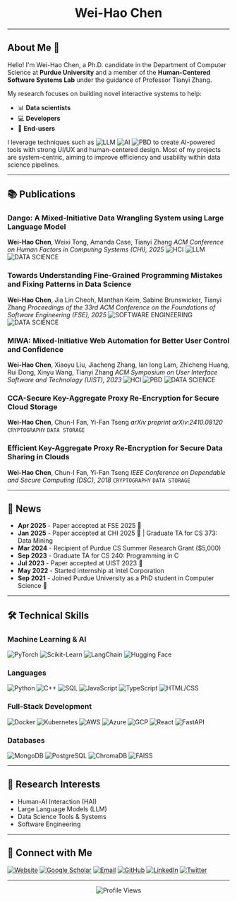 <div align="center">

# Wei-Hao Chen

</div>

---

## About Me 👋

Hello! I'm Wei-Hao Chen, a Ph.D. candidate in the Department of Computer Science at **Purdue University** and a member of the **Human-Centered Software Systems Lab** under the guidance of Professor Tianyi Zhang.

My research focuses on building novel interactive systems to help:

- 📊 **Data scientists**
- 💻 **Developers**
- 👥 **End-users**

I leverage techniques such as ![LLM](https://img.shields.io/badge/LLM-FF6B6B?style=flat&logoColor=white) ![AI](https://img.shields.io/badge/AI-4ECDC4?style=flat&logoColor=white) ![PBD](https://img.shields.io/badge/Programming--by--Demonstration-95E1D3?style=flat&logoColor=white) to create AI-powered tools with strong UI/UX and human-centered design. Most of my projects are system-centric, aiming to improve efficiency and usability within data science pipelines.

---

## 📚 Publications

### **Dango: A Mixed-Initiative Data Wrangling System using Large Language Model**

**Wei-Hao Chen**, Weixi Tong, Amanda Case, Tianyi Zhang
*ACM Conference on Human Factors in Computing Systems (CHI), 2025*
![HCI](https://img.shields.io/badge/HCI-FF6B6B?style=flat-square) ![LLM](https://img.shields.io/badge/LLM-4ECDC4?style=flat-square) ![DATA SCIENCE](https://img.shields.io/badge/DATA_SCIENCE-FFE66D?style=flat-square)

### **Towards Understanding Fine-Grained Programming Mistakes and Fixing Patterns in Data Science**

**Wei-Hao Chen**, Jia Lin Cheoh, Manthan Keim, Sabine Brunswicker, Tianyi Zhang
*Proceedings of the 33rd ACM Conference on the Foundations of Software Engineering (FSE), 2025*
![SOFTWARE ENGINEERING](https://img.shields.io/badge/SOFTWARE_ENGINEERING-A8E6CF?style=flat-square) ![DATA SCIENCE](https://img.shields.io/badge/DATA_SCIENCE-FFE66D?style=flat-square)

### **MIWA: Mixed-Initiative Web Automation for Better User Control and Confidence**

**Wei-Hao Chen**, Xiaoyu Liu, Jiacheng Zhang, Ian Iong Lam, Zhicheng Huang, Rui Dong, Xinyu Wang, Tianyi Zhang
*ACM Symposium on User Interface Software and Technology (UIST), 2023*
![HCI](https://img.shields.io/badge/HCI-FF6B6B?style=flat-square) ![PBD](https://img.shields.io/badge/PBD-C7CEEA?style=flat-square) ![DATA SCIENCE](https://img.shields.io/badge/DATA_SCIENCE-FFE66D?style=flat-square)

### **CCA-Secure Key-Aggregate Proxy Re-Encryption for Secure Cloud Storage**

**Wei-Hao Chen**, Chun-I Fan, Yi-Fan Tseng
*arXiv preprint arXiv:2410.08120*
`CRYPTOGRAPHY` `DATA STORAGE`

### **Efficient Key-Aggregate Proxy Re-Encryption for Secure Data Sharing in Clouds**

**Wei-Hao Chen**, Chun-I Fan, Yi-Fan Tseng
*IEEE Conference on Dependable and Secure Computing (DSC), 2018*
`CRYPTOGRAPHY` `DATA STORAGE`

---

## 📰 News

- **Apr 2025** - Paper accepted at FSE 2025 🎉
- **Jan 2025** - Paper accepted at CHI 2025 🎉 | Graduate TA for CS 373: Data Mining
- **Mar 2024** - Recipient of Purdue CS Summer Research Grant ($5,000)
- **Sep 2023** - Graduate TA for CS 240: Programming in C
- **Jul 2023** - Paper accepted at UIST 2023 🎉
- **May 2022** - Started internship at Intel Corporation
- **Sep 2021** - Joined Purdue University as a PhD student in Computer Science 🚂

---

## 🛠️ Technical Skills

### Machine Learning & AI

![PyTorch](https://img.shields.io/badge/PyTorch-EE4C2C?style=flat&logo=pytorch&logoColor=white)
![Scikit-Learn](https://img.shields.io/badge/Scikit--Learn-F7931E?style=flat&logo=scikit-learn&logoColor=white)
![LangChain](https://img.shields.io/badge/LangChain-121212?style=flat&logo=chainlink&logoColor=white)
![Hugging Face](https://img.shields.io/badge/Hugging%20Face-FFD21E?style=flat&logo=huggingface&logoColor=white)

### Languages

![Python](https://img.shields.io/badge/Python-3776AB?style=flat&logo=python&logoColor=white)
![C++](https://img.shields.io/badge/C++-00599C?style=flat&logo=cplusplus&logoColor=white)
![SQL](https://img.shields.io/badge/SQL-4479A1?style=flat&logo=postgresql&logoColor=white)
![JavaScript](https://img.shields.io/badge/JavaScript-F7DF1E?style=flat&logo=javascript&logoColor=black)
![TypeScript](https://img.shields.io/badge/TypeScript-3178C6?style=flat&logo=typescript&logoColor=white)
![HTML/CSS](https://img.shields.io/badge/HTML%2FCSS-E34F26?style=flat&logo=html5&logoColor=white)

### Full-Stack Development

![Docker](https://img.shields.io/badge/Docker-2496ED?style=flat&logo=docker&logoColor=white)
![Kubernetes](https://img.shields.io/badge/Kubernetes-326CE5?style=flat&logo=kubernetes&logoColor=white)
![AWS](https://img.shields.io/badge/AWS-232F3E?style=flat&logo=amazon-aws&logoColor=white)
![Azure](https://img.shields.io/badge/Azure-0078D4?style=flat&logo=microsoft-azure&logoColor=white)
![GCP](https://img.shields.io/badge/GCP-4285F4?style=flat&logo=google-cloud&logoColor=white)
![React](https://img.shields.io/badge/React-61DAFB?style=flat&logo=react&logoColor=black)
![FastAPI](https://img.shields.io/badge/FastAPI-009688?style=flat&logo=fastapi&logoColor=white)

### Databases

![MongoDB](https://img.shields.io/badge/MongoDB-47A248?style=flat&logo=mongodb&logoColor=white)
![PostgreSQL](https://img.shields.io/badge/PostgreSQL-4169E1?style=flat&logo=postgresql&logoColor=white)
![ChromaDB](https://img.shields.io/badge/ChromaDB-FF6F00?style=flat&logo=database&logoColor=white)
![FAISS](https://img.shields.io/badge/FAISS-00A3E0?style=flat&logo=meta&logoColor=white)

---

## 🔬 Research Interests

- Human-AI Interaction (HAI)
- Large Language Models (LLM)
- Data Science Tools & Systems
- Software Engineering

---

## 🤝 Connect with Me

[![Website](https://img.shields.io/badge/Website-4285F4?style=for-the-badge&logo=google-chrome&logoColor=white)](https://ferranschen.github.io/site)
[![Google Scholar](https://img.shields.io/badge/Google%20Scholar-4285F4?style=for-the-badge&logo=google-scholar&logoColor=white)](https://scholar.google.com/citations?user=UHCjcAgAAAAJ&hl=en)
[![Email](https://img.shields.io/badge/Email-D14836?style=for-the-badge&logo=gmail&logoColor=white)](mailto:chen4129@purdue.edu)
[![GitHub](https://img.shields.io/badge/GitHub-100000?style=for-the-badge&logo=github&logoColor=white)](https://github.com/ferranschen)
[![LinkedIn](https://img.shields.io/badge/LinkedIn-0077B5?style=for-the-badge&logo=linkedin&logoColor=white)](https://www.linkedin.com/in/wei-hao-chen-266a92134/)
[![Twitter](https://img.shields.io/badge/Twitter-1DA1F2?style=for-the-badge&logo=twitter&logoColor=white)](https://x.com/_weihao_chen_)

---

<div align="center">

![Profile Views](https://komarev.com/ghpvc/?username=ferranschen&color=blueviolet&style=flat-square&label=Profile+Views)

</div>
